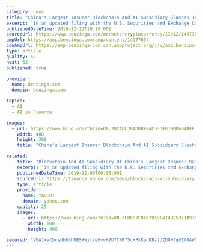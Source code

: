 ```yaml
---
category: news
title: "China's Largest Insurer Blockchain And AI Subsidiary Slashes IPO Expectations — Again"
excerpt: "In an updated filing with the U.S. Securities and Exchange Commission on Wednesday, fintech company OneConnect Financial Technology Ltd changed the amount it is expecting to raise as part of its initial public offering — for the second time in December. The subsidiary of China’s largest insurer Ping An Insurance (Group) Co of China Ltd (OTC ..."
publishedDateTime: 2019-12-12T10:18:00Z
sourceUrl: https://www.benzinga.com/markets/cryptocurrency/19/12/14977654/chinas-largest-insurer-blockchain-and-ai-subsidiary-slashes-ipo-expectations-again
ampUrl: https://amp.benzinga.com/amp/content/14977654
cdnAmpUrl: https://amp-benzinga-com.cdn.ampproject.org/c/s/amp.benzinga.com/amp/content/14977654
type: article
quality: 52
heat: 62
published: true

provider:
  name: Benzinga.com
  domain: benzinga.com

topics:
  - AI
  - AI in Finance

images:
  - url: https://www.bing.com/th?id=ON.2B2ADC394D08F8AC6F1F83B006040FF7
    width: 400
    height: 300
    title: "China's Largest Insurer Blockchain And AI Subsidiary Slashes IPO Expectations — Again"

related:
  - title: "Blockchain And AI Subsidiary Of China's Largest Insurer Raises US IPO Expectations To $504M"
    excerpt: "In an updated filing with the U.S. Securities and Exchange Commission, OneConnect Financial Technology Limited, a blockchain and AI subsidiary of Chinese insurer Ping An Insurance (Group) Co of China Ltd’s (OTC: PNGAY) increased the amount it hopes to raise as part of its initial public offering. Come again? The fintech company, which has the ..."
    publishedDateTime: 2019-12-06T00:05:00Z
    sourceUrl: https://finance.yahoo.com/news/blockchain-ai-subsidiary-chinas-largest-110438046.html
    type: article
    provider:
      name: YAHOO!
      domain: yahoo.com
    quality: 29
    images:
      - url: https://www.bing.com/th?id=ON.3E86C7E8607B69F4149E5371B9705D33
        width: 600
        height: 400

secured: "VGAJxwCbrsdb66hUBS+Wjt/e6vvKZUTCXRT5c+FkKpnKBz2/ZDA+fgVZOOAW0oS+XqSz7t5THdwrvtC2h7B57mIZYKlw22q6FH+zEFZUCPT66zrhm8LVDJR2a9YCyeoHNft5U4wBLTMOQLgt1DsBbSgosEwHRcAdG2FyLoB401BqDx/QLIpFhcIYQB8qNjTIBROw5BDs3Rz6h1HoWX5lbOsFma1izdntg6/kPLv49OBPPmOEIhB7CWVYKNkPYYZ1XbQ21qr2mEebM+2QD/9dsA==;2Hu76PSR4r1KfkXVPS+9+Q=="
---
```



